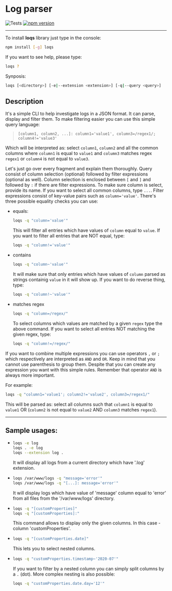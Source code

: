# Log parser

![Tests](https://github.com/Pawelek99/LogParser/workflows/Tests/badge.svg) [![npm version](https://badge.fury.io/js/loqs.svg)](https://badge.fury.io/js/loqs)

---

To install **loqs** library just type in the console:

```bash
npm install [-g] loqs
```

If you want to see help, please type:

```bash
loqs ?
```

Synposis:

```bash
loqs [<directory>] [-e|--extension <extension>] [-q|--query <query>]
```

## Description

It's a simple CLI to help investigate logs in a JSON format. It can parse, display and filter them.
To make filtering easier you can use this simple query language:

> `[column1, column2, ...]: column1='value1', column3=/regex1/; column4!='value3'`

Which will be interpreted as: select `column1`, `column2` and all the common columns where `column1` is equal to `value1` and `column3` matches regex `regex1` or `column4` is not equal to `value3`.

Let's just go over every fragment and explain them thoroughly.
Query consist of column selection (optional) followed by filter expressions (optional as well). Column selection is enclosed between `[` and `]` and followed by `:` if there are filter expressions. To make sure column is select, provide its name. If you want to select all common columns, type `...`. 
Filter expressions consist of key-value pairs such as `column='value'`. There's three possible equality checks you can use:

- equals:
  ```bash
  loqs -q "column='value'"
  ```
  This will filter all entries which have values of `column` equal to `value`.
  If you want to filter all entries that are NOT equal, type:
  ```bash
  loqs -q "column!='value'"
  ```
- contains
  ```bash
  loqs -q "column~'value'"
  ```
  It will make sure that only entries which have values of `column` parsed as strings containig `value` in it will show up.
  If you want to do reverse thing, type:
  ```bash
  loqs -q "column!~'value'"
  ```
- matches regex
  ```bash
  loqs -q "column=/regex/"
  ```
  To select columns which values are matched by a given `regex` type the above command. If you want to select all entries NOT matching the given regex, type:
  ```bash
  loqs -q "column!=/regex/"
  ```

If you want to combine multiple expressions you can use operators `,` or `;` which respectively are interpreted as `AND` and `OR`. Keep in mind that you cannot use parenthesis to group them. Despite that you can create any expression you want with this simple rules. Remember that operator `AND` is always more important.

For example:

```bash
loqs -q "column1='value1'; column2!='value2', column3=/regex1/"
```
This will be parsed as: select all columns such that `column1` is equal to `value1` OR (`column2` is not equal to `value2` AND `column3` matches `regex1`).

---

## Sample usages:

- ```bash
  loqs -e log
  loqs . -e log
  loqs --extension log .
  ```
  It will display all logs from a current directory which have '.log' extension.
- ```bash
  loqs /var/www/logs -q "message='error'"
  loqs /var/www/logs -q "[...]: message='error'"
  ```
  It will display logs which have value of 'message' column equal to 'error' from all files from the '/var/www/logs' directory.
- ```bash
  loqs -q "[customProperties]"
  loqs -q "[customProperties]:"
  ```
  This command allows to display only the given columns. In this case - column 'customProperties'.
- ```bash
  loqs -q "[customProperties.date]"
  ```
  This lets you to select nested columns. 
- ```bash
  loqs -q "customProperties.timestamp~'2020-07'"
  ```
  If you want to filter by a nested column you can simply split columns by a `.` (dot).
  More complex nesting is also possible:
  ```bash
  loqs -q "customProperties.date.day='12'"
  ```

